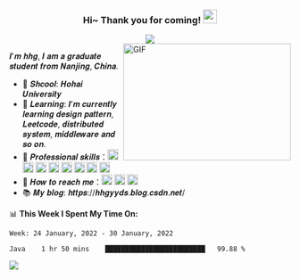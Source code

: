 <h3 align="center">
    Hi~ Thank you for coming!
    <img src="https://media.giphy.com/media/hvRJCLFzcasrR4ia7z/giphy.gif" width="25px">
</h3>
<div align="center">
    <img align="center" src="https://readme-typing-svg.herokuapp.com?color=e65e2a&width=380&height=45&lines=BackGround+web+developer+hhgyyds">
</div>

<img align="right" alt="GIF" src="https://github.com/pudongping/pudongping/blob/main/code.gif?raw=true" width="300" height="210" />

𝑰'𝒎 𝒉𝒉𝒈, 𝑰 𝒂𝒎 𝒂 𝒈𝒓𝒂𝒅𝒖𝒂𝒕𝒆 𝒔𝒕𝒖𝒅𝒆𝒏𝒕 𝒇𝒓𝒐𝒎 𝑵𝒂𝒏𝒋𝒊𝒏𝒈, 𝑪𝒉𝒊𝒏𝒂.

- :school: 𝑺𝒉𝒄𝒐𝒐𝒍: 𝑯𝒐𝒉𝒂𝒊 𝑼𝒏𝒊𝒗𝒆𝒓𝒔𝒊𝒕𝒚
- 🌱 𝑳𝒆𝒂𝒓𝒏𝒊𝒏𝒈: 𝑰’𝒎 𝒄𝒖𝒓𝒓𝒆𝒏𝒕𝒍𝒚 𝒍𝒆𝒂𝒓𝒏𝒊𝒏𝒈 𝒅𝒆𝒔𝒊𝒈𝒏 𝒑𝒂𝒕𝒕𝒆𝒓𝒏, 𝑳𝒆𝒆𝒕𝒄𝒐𝒅𝒆, 𝒅𝒊𝒔𝒕𝒓𝒊𝒃𝒖𝒕𝒆𝒅 𝒔𝒚𝒔𝒕𝒆𝒎, 𝒎𝒊𝒅𝒅𝒍𝒆𝒘𝒂𝒓𝒆 𝒂𝒏𝒅 𝒔𝒐 𝒐𝒏.
- :briefcase: 𝑷𝒓𝒐𝒇𝒆𝒔𝒔𝒊𝒐𝒏𝒂𝒍 𝒔𝒌𝒊𝒍𝒍𝒔：<img height="19px" src="https://img.shields.io/badge/java-grey.svg?&logo=java&logoColor=white"/> <img
        height="19px" src="https://img.shields.io/badge/spring-%236DB33F.svg?logo=spring&logoColor=green"/> <img
        height="19px" src="https://img.shields.io/badge/ubuntu-%23E95420.svg?&logo=ubuntu&logoColor=white"/> <img
        height="19px" src="https://img.shields.io/badge/docker-%232496ED.svg?&logo=docker&logoColor=white"/> <img
        height="19px" src="https://img.shields.io/badge/mysql-%234479A1.svg?&logo=mysql&logoColor=white"/> <img
        height="19px" src="https://img.shields.io/badge/git-%23F05032.svg?&logo=git&logoColor=white"/> <img
        height="19px" src="https://img.shields.io/badge/redis-%23DC382D.svg?&logo=redis&logoColor=white"/> <img
        height="19px" src="https://img.shields.io/badge/rabbitmq-%23FF6600.svg?logo=rabbitmq&logoColor=white"/>
- :heartbeat: 𝑯𝒐𝒘 𝒕𝒐 𝒓𝒆𝒂𝒄𝒉 𝒎𝒆：<a href="https://github.com/21want28k"><img height="19px" src="https://img.shields.io/badge/github-black.svg?&logo=github"/></a> <a href="https://www.facebook.com/profile.php?id=100075279821134"><img height="19px" src="https://img.shields.io/badge/facebook-white.svg?&logo=facebook" /></a> <a href="https://github.com/21want28k/pictures/blob/master/3143332f70bca07d7a6d8aaa85632f8.jpg"><img height="19px" src="https://img.shields.io/badge/wechat-grey.svg?&logo=wechat&logoColor=green" /></a>
- :books: 𝑴𝒚 𝒃𝒍𝒐𝒈: 𝒉𝒕𝒕𝒑𝒔://𝒉𝒉𝒈𝒚𝒚𝒅𝒔.𝒃𝒍𝒐𝒈.𝒄𝒔𝒅𝒏.𝒏𝒆𝒕/ 

📊 **This Week I Spent My Time On:**
<!--START_SECTION:waka-->
```text
Week: 24 January, 2022 - 30 January, 2022

Java    1 hr 50 mins    █████████████████████████   99.88 % 
```
<!--END_SECTION:waka-->

![](https://github-readme-stats.vercel.app/api?username=21want28k) 


<!--
**21want28k/21want28k** is a ✨ _special_ ✨ repository because its `README.md` (this file) appears on your GitHub profile.

Here are some ideas to get you started:

- 🔭 I’m currently working on ...
- 🌱 I’m currently learning ...
- 👯 I’m looking to collaborate on ...
- 🤔 I’m looking for help with ...
- 💬 Ask me about ...
- 📫 How to reach me: ...
- 😄 Pronouns: ...
- ⚡ Fun fact: ...
-->
